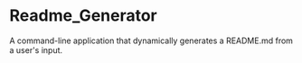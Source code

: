 # Readme_Generator
 A command-line application that dynamically generates a README.md from a user's input.
